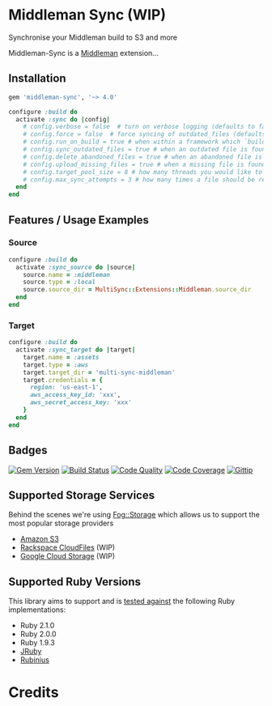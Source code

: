 # Middleman Sync (WIP)

Synchronise your Middleman build to S3 and more

Middleman-Sync is a [Middleman](http://middlemanapp.com) extension...

## Installation

```ruby
gem 'middleman-sync', '~> 4.0'
```

```ruby
configure :build do
  activate :sync do |config|
    # config.verbose = false  # turn on verbose logging (defaults to false)
    # config.force = false  # force syncing of outdated_files (defaults to false)
    # config.run_on_build = true # when within a framework which `builds` assets, whether to sync afterwards (defaults to true)
    # config.sync_outdated_files = true # when an outdated file is found whether to replace it (defaults to true)
    # config.delete_abandoned_files = true # when an abandoned file is found whether to remove it (defaults to true)
    # config.upload_missing_files = true # when a missing file is found whether to upload it (defaults to true)
    # config.target_pool_size = 8 # how many threads you would like to open for each target (defaults to the amount of CPU core's your machine has)
    # config.max_sync_attempts = 3 # how many times a file should be retried if there was an error during sync (defaults to 3)
  end
end
```

## Features / Usage Examples

### Source

```ruby
configure :build do
  activate :sync_source do |source|
    source.name = :middleman
    source.type = :local
    source.source_dir = MultiSync::Extensions::Middleman.source_dir
  end
end
```

### Target

```ruby
configure :build do
  activate :sync_target do |target|
    target.name = :assets
    target.type = :aws
    target.target_dir = 'multi-sync-middleman'
    target.credentials = {
      region: 'us-east-1',
      aws_access_key_id: 'xxx',
      aws_secret_access_key: 'xxx'
    }
  end
end
```

## Badges

[![Gem Version](http://img.shields.io/gem/v/middleman-sync.svg)][gem]
[![Build Status](http://img.shields.io/travis/karlfreeman/middleman-sync.svg)][travis]
[![Code Quality](http://img.shields.io/codeclimate/github/karlfreeman/middleman-sync.svg)][codeclimate]
[![Code Coverage](http://img.shields.io/codeclimate/coverage/github/karlfreeman/middleman-sync.svg)][codeclimate]
[![Gittip](http://img.shields.io/gittip/karlfreeman.svg)][gittip]

## Supported Storage Services

Behind the scenes we're using [Fog::Storage](http://fog.io/storage) which allows us to support the most popular storage providers

- [Amazon S3](http://aws.amazon.com/s3)
- [Rackspace CloudFiles](http://www.rackspace.com/cloud/files) (WIP)
- [Google Cloud Storage](https://developers.google.com/storage) (WIP)

## Supported Ruby Versions

This library aims to support and is [tested against][travis] the following Ruby
implementations:

- Ruby 2.1.0
- Ruby 2.0.0
- Ruby 1.9.3
- [JRuby][jruby]
- [Rubinius][rubinius]

# Credits

[gem]: https://rubygems.org/gems/middleman-sync
[travis]: http://travis-ci.org/karlfreeman/middleman-sync
[codeclimate]: https://codeclimate.com/github/karlfreeman/middleman-sync
[gittip]: https://www.gittip.com/karlfreeman
[jruby]: http://www.jruby.org
[rubinius]: http://rubini.us
